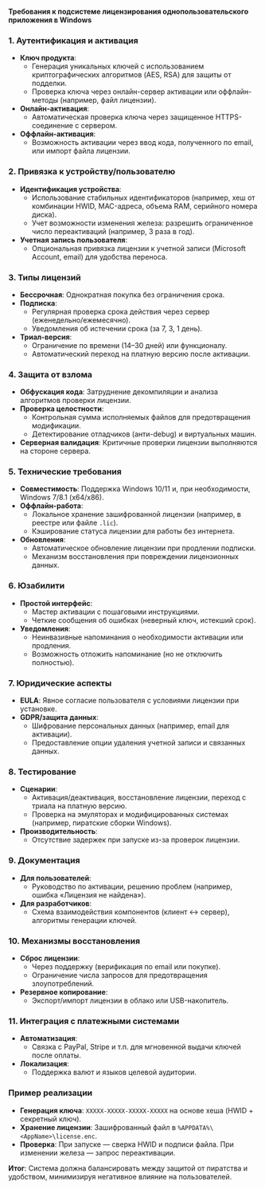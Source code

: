 **Требования к подсистеме лицензирования однопользовательского приложения в Windows**

### 1. **Аутентификация и активация**
   - **Ключ продукта**: 
     - Генерация уникальных ключей с использованием криптографических алгоритмов (AES, RSA) для защиты от подделки.
     - Проверка ключа через онлайн-сервер активации или оффлайн-методы (например, файл лицензии).
   - **Онлайн-активация**: 
     - Автоматическая проверка ключа через защищенное HTTPS-соединение с сервером.
   - **Оффлайн-активация**: 
     - Возможность активации через ввод кода, полученного по email, или импорт файла лицензии.

### 2. **Привязка к устройству/пользователю**
   - **Идентификация устройства**: 
     - Использование стабильных идентификаторов (например, хеш от комбинации HWID, MAC-адреса, объема RAM, серийного номера диска).
     - Учет возможности изменения железа: разрешить ограниченное число переактиваций (например, 3 раза в год).
   - **Учетная запись пользователя**: 
     - Опциональная привязка лицензии к учетной записи (Microsoft Account, email) для удобства переноса.

### 3. **Типы лицензий**
   - **Бессрочная**: Однократная покупка без ограничения срока.
   - **Подписка**: 
     - Регулярная проверка срока действия через сервер (еженедельно/ежемесячно).
     - Уведомления об истечении срока (за 7, 3, 1 день).
   - **Триал-версия**: 
     - Ограничение по времени (14–30 дней) или функционалу.
     - Автоматический переход на платную версию после активации.

### 4. **Защита от взлома**
   - **Обфускация кода**: Затруднение декомпиляции и анализа алгоритмов проверки лицензии.
   - **Проверка целостности**: 
     - Контрольная сумма исполняемых файлов для предотвращения модификации.
     - Детектирование отладчиков (анти-debug) и виртуальных машин.
   - **Серверная валидация**: Критичные проверки лицензии выполняются на стороне сервера.

### 5. **Технические требования**
   - **Совместимость**: Поддержка Windows 10/11 и, при необходимости, Windows 7/8.1 (x64/x86).
   - **Оффлайн-работа**: 
     - Локальное хранение зашифрованной лицензии (например, в реестре или файле `.lic`).
     - Кэширование статуса лицензии для работы без интернета.
   - **Обновления**: 
     - Автоматическое обновление лицензии при продлении подписки.
     - Механизм восстановления при повреждении лицензионных данных.

### 6. **Юзабилити**
   - **Простой интерфейс**: 
     - Мастер активации с пошаговыми инструкциями.
     - Четкие сообщения об ошибках (неверный ключ, истекший срок).
   - **Уведомления**: 
     - Неинвазивные напоминания о необходимости активации или продления.
     - Возможность отложить напоминание (но не отключить полностью).

### 7. **Юридические аспекты**
   - **EULA**: Явное согласие пользователя с условиями лицензии при установке.
   - **GDPR/защита данных**: 
     - Шифрование персональных данных (например, email для активации).
     - Предоставление опции удаления учетной записи и связанных данных.

### 8. **Тестирование**
   - **Сценарии**: 
     - Активация/деактивация, восстановление лицензии, переход с триала на платную версию.
     - Проверка на эмуляторах и модифицированных системах (например, пиратские сборки Windows).
   - **Производительность**: 
     - Отсутствие задержек при запуске из-за проверок лицензии.

### 9. **Документация**
   - **Для пользователей**: 
     - Руководство по активации, решению проблем (например, ошибка «Лицензия не найдена»).
   - **Для разработчиков**: 
     - Схема взаимодействия компонентов (клиент ↔ сервер), алгоритмы генерации ключей.

### 10. **Механизмы восстановления**
   - **Сброс лицензии**: 
     - Через поддержку (верификация по email или покупке).
     - Ограничение числа запросов для предотвращения злоупотреблений.
   - **Резервное копирование**: 
     - Экспорт/импорт лицензии в облако или USB-накопитель.

### 11. **Интеграция с платежными системами**
   - **Автоматизация**: 
     - Связка с PayPal, Stripe и т.п. для мгновенной выдачи ключей после оплаты.
   - **Локализация**: 
     - Поддержка валют и языков целевой аудитории.

### Пример реализации
- **Генерация ключа**: `XXXXX-XXXXX-XXXXX-XXXXX` на основе хеша (HWID + секретный ключ).
- **Хранение лицензии**: Зашифрованный файл в `%APPDATA%\<AppName>\license.enc`.
- **Проверка**: При запуске — сверка HWID и подписи файла. При изменении железа — запрос переактивации.

**Итог**: Система должна балансировать между защитой от пиратства и удобством, минимизируя негативное влияние на пользователей.
